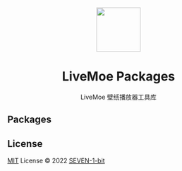 <br>

<p align="center">
<img src="https://raw.githubusercontent.com/unocss/unocss/main/playground/public/icon-gray.svg" style="width:100px;" />
</p>

<h1 align="center">LiveMoe Packages</h1>

<p align="center">
LiveMoe 壁纸播放器工具库
</p>


## Packages


## License

[MIT](./LICENSE) License &copy; 2022 [SEVEN-1-bit](https://github.com/SEVEN-1-bit)